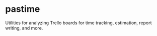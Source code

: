 # pastime

Utilities for analyzing Trello boards for time tracking, estimation, report writing, and more.
